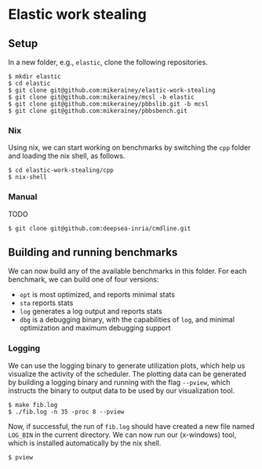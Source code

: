 # Elastic work stealing

## Setup

In a new folder, e.g., `elastic`, clone the following repositories.

```
$ mkdir elastic
$ cd elastic
$ git clone git@github.com:mikerainey/elastic-work-stealing
$ git clone git@github.com:mikerainey/mcsl -b elastic
$ git clone git@github.com:mikerainey/pbbslib.git -b mcsl
$ git clone git@github.com:mikerainey/pbbsbench.git
```

### Nix

Using nix, we can start working on benchmarks by switching the `cpp` folder
and loading the nix shell, as follows.


```
$ cd elastic-work-stealing/cpp
$ nix-shell
```

### Manual

TODO

```
$ git clone git@github.com:deepsea-inria/cmdline.git
```

## Building and running benchmarks

We can now build any of the available benchmarks in this folder. For
each benchmark, we can build one of four versions:

- `opt` is most optimized, and reports minimal stats
- `sta` reports stats
- `log` generates a log output and reports stats
- `dbg` is a debugging binary, with the capabilities of `log`, and minimal optimization and maximum debugging support

### Logging

We can use the logging binary to generate utilization plots, which
help us visualize the activity of the scheduler. The plotting data can
be generated by building a logging binary and running with the flag
`--pview`, which instructs the binary to output data to be used by our
visualization tool.

```
$ make fib.log
$ ./fib.log -n 35 -proc 8 --pview
```

Now, if successful, the run of `fib.log` should have created a new
file named `LOG_BIN` in the current directory. We can now run our
(x-windows) tool, which is installed automatically by the nix shell.

```
$ pview
```

